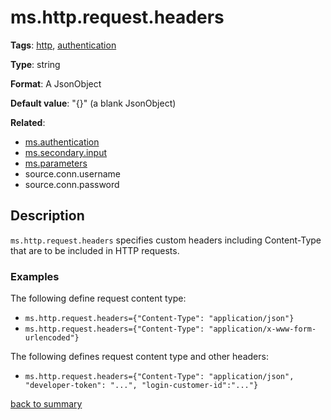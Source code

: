 # ms.http.request.headers

**Tags**: 
[http](categories.md#http-properties),
[authentication](categories.md#authentication-properties)

**Type**: string

**Format**: A JsonObject

**Default value**: "{}" (a blank JsonObject)

**Related**:
- [ms.authentication](ms.authentication.md)
- [ms.secondary.input](ms.secondary.input.md)
- [ms.parameters](ms.parameters.md)
- source.conn.username
- source.conn.password

## Description

`ms.http.request.headers` specifies custom headers including Content-Type that are to be 
included in HTTP requests. 

### Examples

The following define request content type:

- `ms.http.request.headers={"Content-Type": "application/json"}`
- `ms.http.request.headers={"Content-Type": "application/x-www-form-urlencoded"}`

The following defines request content type and other headers:

- `ms.http.request.headers={"Content-Type": "application/json", "developer-token": "...", "login-customer-id":"..."}`

[back to summary](summary.md#mshttprequestheaders)
